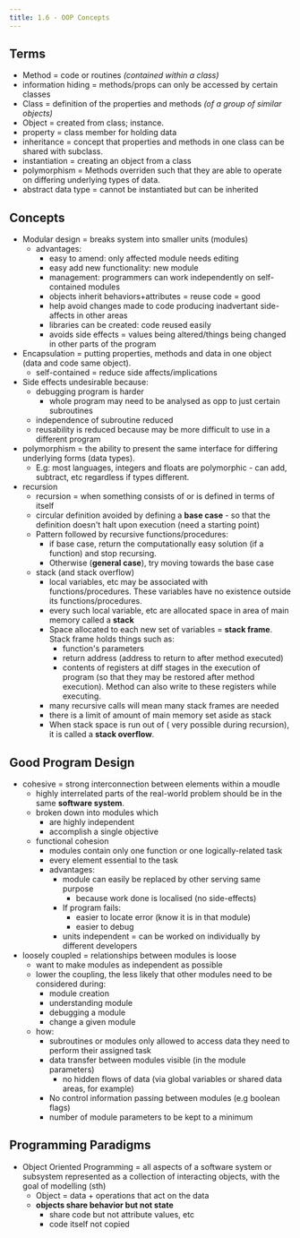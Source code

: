 ```yaml
---
title: 1.6 - OOP Concepts
---
```


## Terms

- Method = code or routines _(contained within a class)_
- information hiding = methods/props can only be accessed by certain classes
- Class = definition of the properties and methods _(of a group of similar objects)_
- Object = created from class; instance.
- property = class member for holding data
- inheritance = concept that properties and methods in one class can be shared with subclass.
- instantiation = creating an object from a class
- polymorphism = Methods overriden such that they are able to operate on differing underlying types of data.
- abstract data type = cannot be instantiated but can be inherited

## Concepts
- Modular design = breaks system into smaller units (modules)
  - advantages:
    - easy to amend: only affected module needs editing
    - easy add new functionality: new module
    - management: programmers can work independently on self-contained modules
    - objects inherit behaviors+attributes = reuse code = good
    - help avoid changes made to code producing inadvertant side-affects in other areas
    - libraries can be created: code reused easily
    - avoids side effects = values being altered/things being changed in other parts of the program
- Encapsulation = putting properties, methods and data in one object (data and code same object).
  - self-contained = reduce side affects/implications
- Side effects undesirable because:
  - debugging program is harder
    - whole program may need to be analysed as opp to just certain subroutines
  - independence of subroutine reduced
  - reusability is reduced because may be more difficult to use in a different program
- polymorphism = the ability to present the same interface for differing underlying forms (data types).
  - E.g: most languages, integers and floats are polymorphic - can add, subtract, etc regardless if types different.
- recursion
  - recursion = when something consists of or is defined in terms of itself
  - circular definition avoided by defining a **base case** - so that the definition doesn't halt upon execution (need a starting point)
  - Pattern followed by recursive functions/procedures:
    - if base case, return the computationally easy solution (if a function) and stop recursing.
    - Otherwise (**general case**), try moving towards the base case
  - stack (and stack overflow)
    - local variables, etc may be associated with functions/procedures. These variables have no existence outside its functions/procedures.
    - every such local variable, etc are allocated space in area of main memory called a **stack**
    - Space allocated to each new set of variables = **stack frame**. Stack frame holds things such as:
      - function's parameters
      - return address (address to return to after method executed)
      - contents of registers at diff stages in the execution of program (so that they may be restored after method execution). Method can also write to these registers while executing.
    - many recursive calls will mean many stack frames are needed
    - there is a limit of amount of main memory set aside as stack
    - When stack space is run out of ( very possible during recursion), it is called a **stack overflow**.

## Good Program Design

- cohesive = strong interconnection between elements within a moudle
  - highly interrelated parts of the real-world problem should be in the same **software system**.
  - broken down into modules which
    - are highly independent
    - accomplish a single objective
  - functional cohesion
    - modules contain only one function or one logically-related task
    - every element essential to the task
    - advantages:
      - module can easily be replaced by other serving same purpose
        - because work done is localised (no side-effects)
      - If program fails:
        - easier to locate error (know it is in that module)
        - easier to debug
      - units independent = can be worked on individually by different developers
- loosely coupled = relationships between modules is loose
  - want to make modules as independent as possible
  - lower the coupling, the less likely that other modules need to be considered during:
    - module creation
    - understanding module
    - debugging a module
    - change a given module
  - how:
    - subroutines or modules only allowed to access data they need to perform their assigned task
    - data transfer between modules visible (in the module parameters)
      - no hidden flows of data (via global variables or shared data areas, for example)
    - No control information passing between modules (e.g boolean flags)
    - number of module parameters to be kept to a minimum

## Programming Paradigms

- Object Oriented Programming = all aspects of a software system or subsystem represented as a collection of interacting objects, with the goal of modelling (sth)
  - Object = data + operations that act on the data
  - **objects share behavior but not state**
    - share code but not attribute values, etc
    - code itself not copied
